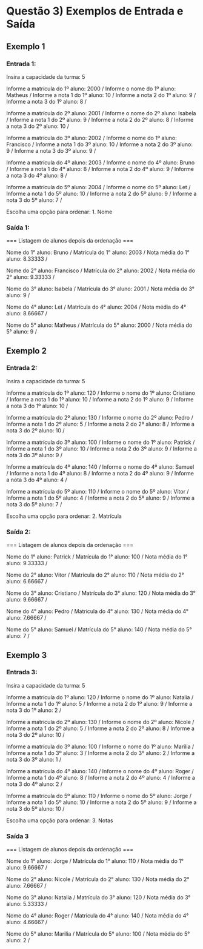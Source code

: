 # Questão 3) Exemplos de Entrada e Saída 

## Exemplo 1
### Entrada 1:
Insira a capacidade da turma: 5

Informe a matrícula do 1º aluno: 2000 / 
Informe o nome do 1º aluno: Matheus / 
Informe a nota 1 do 1º aluno: 10 / 
Informe a nota 2 do 1º aluno: 9 / 
Informe a nota 3 do 1º aluno: 8 / 

Informe a matrícula do 2º aluno: 2001 / 
Informe o nome do 2º aluno: Isabela /
Informe a nota 1 do 2º aluno: 9 / 
Informe a nota 2 do 2º aluno: 8 / 
Informe a nota 3 do 2º aluno: 10 / 

Informe a matrícula do 3º aluno: 2002 / 
Informe o nome do 1º aluno: Francisco / 
Informe a nota 1 do 3º aluno: 10 / 
Informe a nota 2 do 3º aluno: 9 / 
Informe a nota 3 do 3º aluno: 9 / 

Informe a matrícula do 4º aluno: 2003 / 
Informe o nome do 4º aluno: Bruno / 
Informe a nota 1 do 4º aluno: 8 / 
Informe a nota 2 do 4º aluno: 9 / 
Informe a nota 3 do 4º aluno: 8 / 

Informe a matrícula do 5º aluno: 2004 / 
Informe o nome do 5º aluno: Let  / 
Informe a nota 1 do 5º aluno: 10 / 
Informe a nota 2 do 5º aluno: 9 / 
Informe a nota 3 do 5º aluno: 7 / 

Escolha uma opção para ordenar: 1. Nome

### Saída 1:
=== Listagem de alunos depois da ordenação ===

Nome do 1° aluno: Bruno / 
Matrícula do 1° aluno: 2003 / 
Nota média do 1° aluno: 8.33333 / 

Nome do 2° aluno: Francisco / 
Matrícula do 2° aluno: 2002 / 
Nota média do 2° aluno: 9.33333 / 

Nome do 3° aluno: Isabela / 
Matrícula do 3° aluno: 2001 / 
Nota média do 3° aluno: 9 / 

Nome do 4° aluno: Let / 
Matrícula do 4° aluno: 2004 / 
Nota média do 4° aluno: 8.66667 / 

Nome do 5° aluno: Matheus / 
Matrícula do 5° aluno: 2000 / 
Nota média do 5° aluno: 9 / 



## Exemplo 2
### Entrada 2:
Insira a capacidade da turma: 5

Informe a matrícula do 1º aluno: 120 / 
Informe o nome do 1º aluno: Cristiano / 
Informe a nota 1 do 1º aluno: 10 / 
Informe a nota 2 do 1º aluno: 9 / 
Informe a nota 3 do 1º aluno: 10 / 

Informe a matrícula do 2º aluno: 130 / 
Informe o nome do 2º aluno: Pedro / 
Informe a nota 1 do 2º aluno: 5 / 
Informe a nota 2 do 2º aluno: 8 / 
Informe a nota 3 do 2º aluno: 10 / 

Informe a matrícula do 3º aluno: 100 / 
Informe o nome do 1º aluno: Patrick / 
Informe a nota 1 do 3º aluno: 10 / 
Informe a nota 2 do 3º aluno: 9 / 
Informe a nota 3 do 3º aluno: 9 / 

Informe a matrícula do 4º aluno: 140 / 
Informe o nome do 4º aluno: Samuel / 
Informe a nota 1 do 4º aluno: 8 / 
Informe a nota 2 do 4º aluno: 9 / 
Informe a nota 3 do 4º aluno: 4 / 

Informe a matrícula do 5º aluno: 110 / 
Informe o nome do 5º aluno: Vitor / 
Informe a nota 1 do 5º aluno: 4 / 
Informe a nota 2 do 5º aluno: 9 / 
Informe a nota 3 do 5º aluno: 7 / 

Escolha uma opção para ordenar: 2. Matrícula

### Saída 2:
=== Listagem de alunos depois da ordenação ===

Nome do 1° aluno: Patrick / 
Matrícula do 1° aluno: 100 / 
Nota média do 1° aluno: 9.33333 / 

Nome do 2° aluno: Vitor / 
Matrícula do 2° aluno: 110 / 
Nota média do 2° aluno: 6.66667 / 

Nome do 3° aluno: Cristiano / 
Matrícula do 3° aluno: 120 / 
Nota média do 3° aluno: 9.66667 / 

Nome do 4° aluno: Pedro / 
Matrícula do 4° aluno: 130 / 
Nota média do 4° aluno: 7.66667 / 

Nome do 5° aluno: Samuel / 
Matrícula do 5° aluno: 140 / 
Nota média do 5° aluno: 7 / 



## Exemplo 3
### Entrada 3:
Insira a capacidade da turma: 5

Informe a matrícula do 1º aluno: 120 / 
Informe o nome do 1º aluno: Natalia / 
Informe a nota 1 do 1º aluno: 5 / 
Informe a nota 2 do 1º aluno: 9 / 
Informe a nota 3 do 1º aluno: 2 / 

Informe a matrícula do 2º aluno: 130 / 
Informe o nome do 2º aluno: Nicole / 
Informe a nota 1 do 2º aluno: 5 / 
Informe a nota 2 do 2º aluno: 8 / 
Informe a nota 3 do 2º aluno: 10 / 

Informe a matrícula do 3º aluno: 100 / 
Informe o nome do 1º aluno: Marilia / 
Informe a nota 1 do 3º aluno: 3 / 
Informe a nota 2 do 3º aluno: 2 / 
Informe a nota 3 do 3º aluno: 1 / 

Informe a matrícula do 4º aluno: 140 / 
Informe o nome do 4º aluno: Roger / 
Informe a nota 1 do 4º aluno: 8 / 
Informe a nota 2 do 4º aluno: 4 / 
Informe a nota 3 do 4º aluno: 2 / 

Informe a matrícula do 5º aluno: 110 / 
Informe o nome do 5º aluno: Jorge / 
Informe a nota 1 do 5º aluno: 10 / 
Informe a nota 2 do 5º aluno: 9 / 
Informe a nota 3 do 5º aluno: 10 / 

Escolha uma opção para ordenar: 3. Notas

### Saída 3
=== Listagem de alunos depois da ordenação ===

Nome do 1° aluno: Jorge / 
Matrícula do 1° aluno: 110 / 
Nota média do 1° aluno: 9.66667 / 

Nome do 2° aluno: Nicole / 
Matrícula do 2° aluno: 130 / 
Nota média do 2° aluno: 7.66667 / 

Nome do 3° aluno: Natalia / 
Matrícula do 3° aluno: 120 / 
Nota média do 3° aluno: 5.33333 / 

Nome do 4° aluno: Roger / 
Matrícula do 4° aluno: 140 / 
Nota média do 4° aluno: 4.66667 / 

Nome do 5° aluno: Marilia / 
Matrícula do 5° aluno: 100 / 
Nota média do 5° aluno: 2 / 

